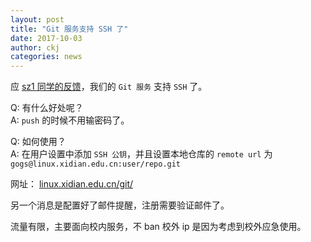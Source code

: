 ```yaml
---
layout: post
title: "Git 服务支持 SSH 了"
date: 2017-10-03
author: ckj
categories: news
---
```

应 [sz1 同学的反馈][1]，我们的 `Git 服务` 支持 `SSH` 了。

[1]: https://linux.xidian.edu.cn/git/xdlinux/issues/issues/1 "issue 1"

Q: 有什么好处呢？  
A: `push` 的时候不用输密码了。

Q: 如何使用？  
A: 在用户设置中添加 `SSH 公钥`，并且设置本地仓库的 `remote url` 为 `gogs@linux.xidian.edu.cn:user/repo.git`

网址： [linux.xidian.edu.cn/git/](https://linux.xidian.edu.cn/git/)

另一个消息是配置好了邮件提醒，注册需要验证邮件了。

流量有限，主要面向校内服务，不 ban 校外 ip 是因为考虑到校外应急使用。

